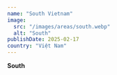 ```yaml
---
name: "South Vietnam"
image:
  src: "/images/areas/south.webp"
  alt: "South"
publishDate: 2025-02-17
country: "Việt Nam"
---
```


**South** 
